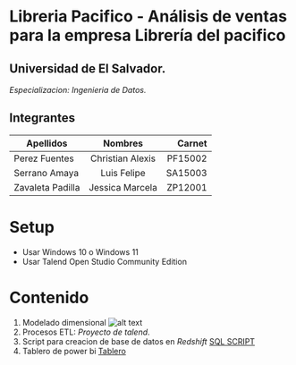 # Libreria Pacifico - Análisis de ventas para la empresa Librería del pacifico

## Universidad de El Salvador.
*Especializacion: Ingenieria de Datos.*

## Integrantes
| Apellidos        | Nombres           | Carnet  |
| ------------- |:-------------:| -----:|
| Perez Fuentes      | Christian Alexis | PF15002 |
| Serrano Amaya      | Luis Felipe      |   SA15003 |
| Zavaleta Padilla | Jessica Marcela      |  ZP12001 |

# Setup
- Usar Windows 10 o Windows 11
- Usar Talend Open Studio Community Edition

# Contenido
1. Modelado dimensional
![alt text](../main/Modelado%20Dimensional.png?raw=true)
2. Procesos ETL: *Proyecto de talend*.
3. Script para creacion de base de datos en *Redshift* [SQL SCRIPT](../main/DW_SQL.sql)
4. Tablero de power bi [Tablero](../main/Metricas.pbix)
